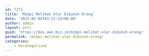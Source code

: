 ```yaml
---
id: 7273
title: 'Mimpi Melihat Ular Dibunuh Orang'
date: '2023-02-04T03:23:32+00:00'
author: admin
layout: post
guid: 'https://bos.awn.biz.id/mimpi-melihat-ular-dibunuh-orang/'
permalink: /mimpi-melihat-ular-dibunuh-orang/
categories:
    - Uncategorized
---
```


